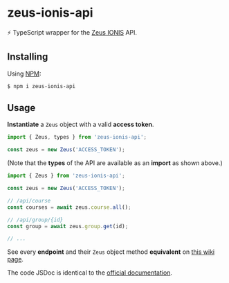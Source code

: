 # zeus-ionis-api

⚡ TypeScript wrapper for the [Zeus IONIS](https://zeus.ionis-it.com/) API.

## Installing

Using [NPM](https://www.npmjs.com):
```sh
$ npm i zeus-ionis-api
```

## Usage

**Instantiate** a `Zeus` object with a valid **access token**.

```typescript
import { Zeus, types } from 'zeus-ionis-api';

const zeus = new Zeus('ACCESS_TOKEN');
```

(Note that the **types** of the API are available as an **import** as shown above.)

```typescript
import { Zeus } from 'zeus-ionis-api';

const zeus = new Zeus('ACCESS_TOKEN');

// /api/course
const courses = await zeus.course.all();

// /api/group/{id}
const group = await zeus.group.get(id);

// ...
```

See every **endpoint** and their `Zeus` object method **equivalent** on [this wiki page](https://github.com/BinaryAlien/zeus-ionis-api/wiki/Endpoints).

The code JSDoc is identical to the [official documentation](https://zeus.ionis-it.com/swagger/index.html).
